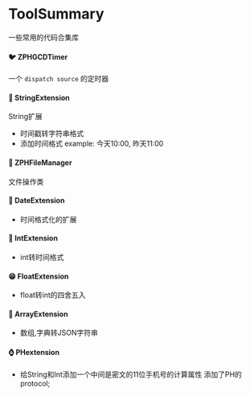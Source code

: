 # ToolSummary

一些常用的代码合集库

#### 🐦 ZPHGCDTimer

一个 ``dispatch source`` 的定时器

#### 🙇 StringExtension

String扩展
  * 时间戳转字符串格式
  * 添加时间格式 example: 今天10:00, 昨天11:00

#### 🙋 ZPHFileManager

文件操作类

#### 🤵 DateExtension

  * 时间格式化的扩展

#### 🤭 IntExtension

  * int转时间格式

#### 😁 FloatExtension

  * float转int的四舍五入

#### 🦌 ArrayExtension

  * 数组,字典转JSON字符串
  
#### ⌚️ PHextension
 
  * 给String和Int添加一个中间是密文的11位手机号的计算属性
    添加了PH的protocol;
